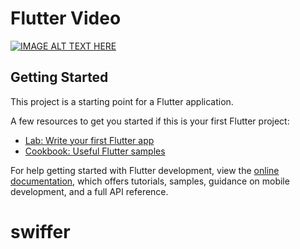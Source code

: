 # Flutter Video

[![IMAGE ALT TEXT HERE](https://i.ytimg.com/vi/ShU3fd6jgL4/maxresdefault.jpg)](https://www.youtube.com/watch?v=ShU3fd6jgL4)

## Getting Started

This project is a starting point for a Flutter application.

A few resources to get you started if this is your first Flutter project:

- [Lab: Write your first Flutter app](https://docs.flutter.dev/get-started/codelab)
- [Cookbook: Useful Flutter samples](https://docs.flutter.dev/cookbook)

For help getting started with Flutter development, view the
[online documentation](https://docs.flutter.dev/), which offers tutorials, samples, guidance on
mobile development, and a full API reference.
# swiffer
